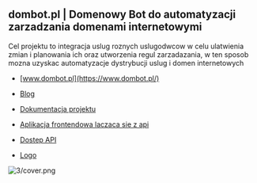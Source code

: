 ## dombot.pl | Domenowy Bot do automatyzacji zarzadzania domenami internetowymi
Cel projektu to integracja uslug roznych uslugodwcow
w celu ulatwienia zmian i planowania ich  oraz utworzenia regul zarzadazania,
w ten sposob mozna uzyskac automatyzacje dystrybucji uslug i domen internetowych


+ [www.dombot.pl](https://www.dombot.pl/)

+ [Blog](https://blog.dombot.pl/)

+ [Dokumentacja projektu](https://docs.dombot.pl/)

+ [Aplikacja frontendowa laczaca sie z api](https://app.dombot.pl/)

+ [Dostep API](https://api.dombot.pl/)

+ [Logo](https://logo.dombot.pl/)

![3/cover.png](https://logo.dombot.pl/3/cover.png)
